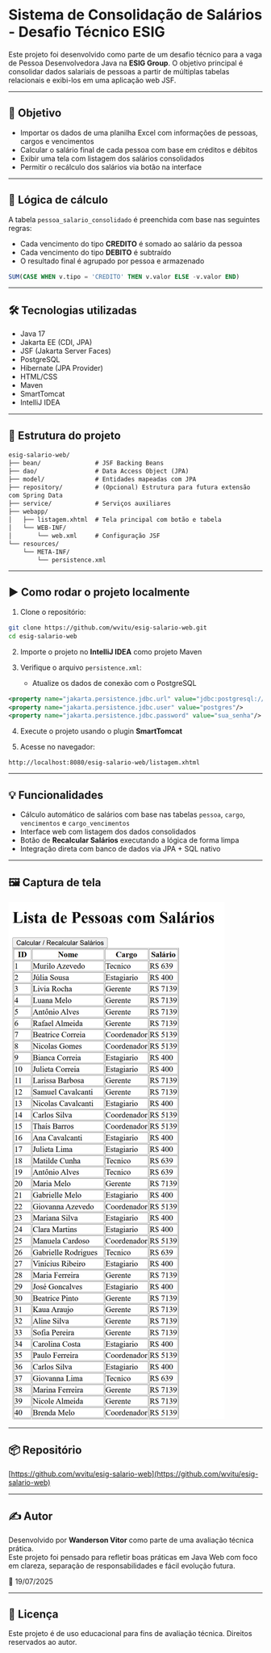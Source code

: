 # Sistema de Consolidação de Salários - Desafio Técnico ESIG

Este projeto foi desenvolvido como parte de um desafio técnico para a vaga de Pessoa Desenvolvedora Java na **ESIG Group**. O objetivo principal é consolidar dados salariais de pessoas a partir de múltiplas tabelas relacionais e exibi-los em uma aplicação web JSF.

---

## 🧩 Objetivo

- Importar os dados de uma planilha Excel com informações de pessoas, cargos e vencimentos
- Calcular o salário final de cada pessoa com base em créditos e débitos
- Exibir uma tela com listagem dos salários consolidados
- Permitir o recálculo dos salários via botão na interface

---

## 🧠 Lógica de cálculo

A tabela `pessoa_salario_consolidado` é preenchida com base nas seguintes regras:
- Cada vencimento do tipo **CREDITO** é somado ao salário da pessoa
- Cada vencimento do tipo **DEBITO** é subtraído
- O resultado final é agrupado por pessoa e armazenado

```sql
SUM(CASE WHEN v.tipo = 'CREDITO' THEN v.valor ELSE -v.valor END)
```

---

## 🛠️ Tecnologias utilizadas

- Java 17
- Jakarta EE (CDI, JPA)
- JSF (Jakarta Server Faces)
- PostgreSQL
- Hibernate (JPA Provider)
- HTML/CSS
- Maven
- SmartTomcat
- IntelliJ IDEA

---

## 📁 Estrutura do projeto

```
esig-salario-web/
├── bean/               # JSF Backing Beans
├── dao/                # Data Access Object (JPA)
├── model/              # Entidades mapeadas com JPA
├── repository/         # (Opcional) Estrutura para futura extensão com Spring Data
├── service/            # Serviços auxiliares
├── webapp/
│   ├── listagem.xhtml  # Tela principal com botão e tabela
│   └── WEB-INF/
│       └── web.xml     # Configuração JSF
└── resources/
    └── META-INF/
        └── persistence.xml
```

---

## ▶️ Como rodar o projeto localmente

1. Clone o repositório:

```bash
git clone https://github.com/wvitu/esig-salario-web.git
cd esig-salario-web
```

2. Importe o projeto no **IntelliJ IDEA** como projeto Maven

3. Verifique o arquivo `persistence.xml`:
   - Atualize os dados de conexão com o PostgreSQL

```xml
<property name="jakarta.persistence.jdbc.url" value="jdbc:postgresql://localhost:5432/esig_salario"/>
<property name="jakarta.persistence.jdbc.user" value="postgres"/>
<property name="jakarta.persistence.jdbc.password" value="sua_senha"/>
```

4. Execute o projeto usando o plugin **SmartTomcat**

5. Acesse no navegador:

```
http://localhost:8080/esig-salario-web/listagem.xhtml
```

---

## 💡 Funcionalidades

- Cálculo automático de salários com base nas tabelas `pessoa`, `cargo`, `vencimentos` e `cargo_vencimentos`
- Interface web com listagem dos dados consolidados
- Botão de **Recalcular Salários** executando a lógica de forma limpa
- Integração direta com banco de dados via JPA + SQL nativo

---

## 🖼️ Captura de tela

![Listagem de salários](lista-de-pessoas-salarios.png)

---

## 📦 Repositório

[https://github.com/wvitu/esig-salario-web](https://github.com/wvitu/esig-salario-web)

---

## ✍️ Autor

Desenvolvido por **Wanderson Vitor** como parte de uma avaliação técnica prática.  
Este projeto foi pensado para refletir boas práticas em Java Web com foco em clareza, separação de responsabilidades e fácil evolução futura.

📅 19/07/2025

---

## 📜 Licença

Este projeto é de uso educacional para fins de avaliação técnica. Direitos reservados ao autor.

